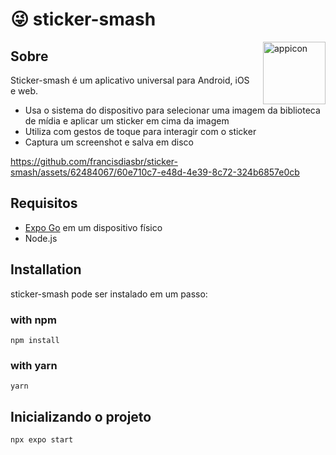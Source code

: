 # 😜 sticker-smash

<div>
  <img src="https://github.com/francisdiasbr/sticker-smash/assets/62484067/5c9f414f-8f4d-49c6-9e86-651ae3e00b95" alt="appicon" style="float: right; margin-left: 10px;" width="100">
</div>

## Sobre

  Sticker-smash é um aplicativo universal para Android, iOS e web.

  - Usa o sistema do dispositivo para selecionar uma imagem da biblioteca de mídia e aplicar um sticker em cima da imagem
  - Utiliza com gestos de toque para interagir com o sticker
  - Captura um screenshot e salva em disco



https://github.com/francisdiasbr/sticker-smash/assets/62484067/60e710c7-e48d-4e39-8c72-324b6857e0cb



## Requisitos

- [Expo Go](https://expo.dev/go) em um dispositivo físico
- Node.js

## Installation

sticker-smash pode ser instalado em um passo:

### with npm
`npm install`

### with yarn
`yarn`

## Inicializando o projeto

`npx expo start`
